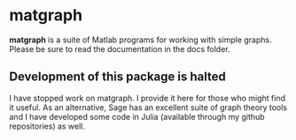 # matgraph

**matgraph** is a suite of Matlab programs for working with simple graphs. 
Please be sure to read the documentation in the docs folder.

## Development of this package is halted

I have stopped work on matgraph. I provide it here for those who might find it useful. 
As an alternative, Sage has an excellent suite of graph theory tools and I have developed 
some code in Julia (available through my github repositories) as well.
